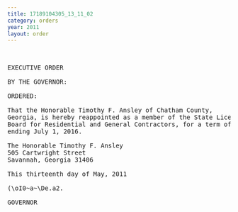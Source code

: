 ```yaml
---
title: 17189104305_13_11_02
category: orders
year: 2011
layout: order
---
```


<pre> 

EXECUTIVE ORDER

BY THE GOVERNOR:

ORDERED:

That the Honorable Timothy F. Ansley of Chatham County,
Georgia, is hereby reappointed as a member of the State Licensing
Board for Residential and General Contractors, for a term of ofﬁce
ending July 1, 2016.

The Honorable Timothy F. Ansley
505 Cartwright Street
Savannah, Georgia 31406

This thirteenth day of May, 2011

(\oI0~a~\De.a2.

GOVERNOR

</pre>
